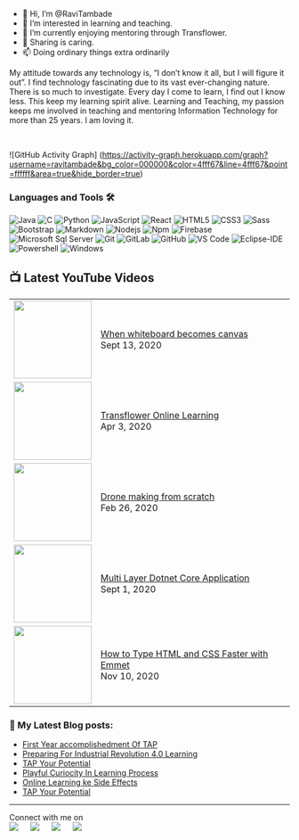 - 👋 Hi, I’m @RaviTambade
- 👀 I’m interested in learning and teaching.
- 🌱 I’m currently enjoying mentoring through Transflower.
- 💞️ Sharing is caring.
- 📫 Doing ordinary things extra ordinarily

My attitude towards any technology is, “I don’t know it all, but I will figure it out”. I find technology fascinating due to its vast ever-changing nature. 
There is so much to investigate. Every day I come to learn, I find out I know less. This keep my learning spirit alive.
Learning and Teaching, my passion keeps me involved in teaching and mentoring Information Technology for more than 25 years. I am loving it.

 
</div>

<br>
<p align="centre">
 
![GitHub Activity Graph]
 (https://activity-graph.herokuapp.com/graph?username=ravitambade&bg_color=000000&color=4fff67&line=4fff67&point=ffffff&area=true&hide_border=true)  </p>

### Languages and Tools 🛠 

![Java](http://img.shields.io/badge/-Java-5B4638?style=flat-square&logo=java&logoColor=ffffff)
![C](http://img.shields.io/badge/-C-A8B9CC?style=flat-square&logo=c&logoColor=ffffff)
![Python](http://img.shields.io/badge/-Python-3776AB?style=flat-square&logo=python&logoColor=ffffff)
![JavaScript](https://img.shields.io/badge/-JavaScript-%23F7DF1C?style=flat-square&logo=javascript&logoColor=000000&labelColor=%23F7DF1C&color=%23FFCE5A)
![React](https://img.shields.io/badge/-React-61DAFB?style=flat-square&logo=react&logoColor=ffffff)
![HTML5](https://img.shields.io/badge/-HTML5-%23E44D27?style=flat-square&logo=html5&logoColor=ffffff)
![CSS3](https://img.shields.io/badge/-CSS3-%231572B6?style=flat-square&logo=css3)
![Sass](https://img.shields.io/badge/-Sass-%23CC6699?style=flat-square&logo=sass&logoColor=ffffff)
![Bootstrap](https://img.shields.io/badge/-Bootstrap-563D7C?style=flat-square&logo=Bootstrap)
![Markdown](https://img.shields.io/badge/-Markdown-000000?style=flat-square&logo=markdown)
![Nodejs](https://img.shields.io/badge/-Nodejs-339933?style=flat-square&logo=Node.js&logoColor=ffffff)
![Npm](https://img.shields.io/badge/-npm-CB3837?style=flat-square&logo=npm)
![Firebase](https://img.shields.io/badge/-Firebase-FFCA28?style=flat-square&logo=firebase&logoColor=ffffff)
![Microsoft Sql Server](https://img.shields.io/badge/-Sql%20Server-CC2927?style=flat-square&logo=microsoft-sql-server&logoColor=ffffff)
![Git](https://img.shields.io/badge/-Git-%23F05032?style=flat-square&logo=git&logoColor=%23ffffff)
![GitLab](https://img.shields.io/badge/-GitLab-FCA121?style=flat-square&logo=gitlab)
![GitHub](https://img.shields.io/badge/-GitHub-181717?style=flat-square&logo=github)
![VS Code](http://img.shields.io/badge/-VS%20Code-007ACC?style=flat-square&logo=visual-studio-code&logoColor=ffffff)
![Eclipse-IDE](http://img.shields.io/badge/-Eclipse-2C2255?style=flat-square&logo=eclipse&logoColor=ffffff)
![Powershell](http://img.shields.io/badge/-Powershell-5391FE?style=flat-square&logo=powershell&logoColor=ffffff)
![Windows](http://img.shields.io/badge/-Windows-0078D6?style=flat-square&logo=windows&logoColor=ffffff)

## 📺 Latest YouTube Videos

<table>
  <tbody>
<!-- YOUTUBE:START --><tr><td><a href="https://www.youtube.com/watch?v=JdJ2VBbYYTQ"><img width="140px" src="https://i.ytimg.com/vi/JdJ2VBbYYTQ/mqdefault.jpg"></a></td>
<td><a href="https://youtu.be/9yC-TANFgUM">When whiteboard becomes canvas</a><br/>Sept 13, 2020</td></tr>
<tr><td><a href="https://youtu.be/aGR2RltUgtU"><img width="140px" src="https://youtu.be/aGR2RltUgtU"></a></td>
<td><a href="https://youtu.be/EjX83j7Xp3o">Transflower Online Learning</a><br/>Apr 3, 2020</td></tr>
<tr><td><a href="https://www.youtube.com/watch?v=BVX7kZ4GM-g"><img width="140px" src="https://i.ytimg.com/vi/BVX7kZ4GM-g/mqdefault.jpg"></a></td>
<td><a href="https://youtu.be/QlPSVqy72Sc">Drone making from scratch</a><br/>Feb 26, 2020</td></tr>
<tr><td><a href="https://www.youtube.com/watch?v=gU7b5Vgnalw"><img width="140px" src="https://i.ytimg.com/vi/gU7b5Vgnalw/mqdefault.jpg"></a></td>
<td><a href="https://youtu.be/S3LpaUALGXE">Multi Layer Dotnet Core Application </a><br/>Sept 1, 2020</td></tr>
<tr><td><a href="https://www.youtube.com/watch?v=5ecM9n7A_pY"><img width="140px" src="https://i.ytimg.com/vi/5ecM9n7A_pY/mqdefault.jpg"></a></td>
<td><a href="https://www.youtube.com/watch?v=5ecM9n7A_pY">How to Type HTML and CSS Faster with Emmet</a><br/>Nov 10, 2020</td></tr>
<!-- YOUTUBE:END -->
</tbody>
  </table>

### 📕 My Latest Blog posts:
<!-- BLOG-POST-LIST:START -->
- [First Year accomplishedment Of TAP](https://ravitambade.wordpress.com/2022/04/02/first-year-accomplishment-of-transflower-learning-program-tap-on-gudhi-padwa-at-transflower/)
- [Preparing For Industrial Revolution 4.0 Learning](https://ravitambade.wordpress.com/2021/04/08/preparing-for-industrial-revolution-4-0-learning/)
- [TAP Your Potential](https://ravitambade.wordpress.com/2021/04/04/tap-your-potential-2/)
- [Playful Curiocity In Learning Process](https://ravitambade.wordpress.com/2021/03/05/playful-curiosity-in-learning-process/)
- [Online Learning ke Side Effects](https://ravitambade.wordpress.com/2020/09/26/online-learning-ke-side-effects/)
- [TAP Your Potential](https://ravitambade.wordpress.com/2020/09/05/tap-your-potential/)
<!-- BLOG-POST-LIST:END -->
---

<p>Connect with me on
<br>	
<a target="_blank" href="https://www.linkedin.com/in/ravitambade/"><img src="https://img.shields.io/badge/-LinkedIn-0077B5?style=for-the-badge&logo=Linkedin&logoColor=white"></img></a>
&emsp;
<a target="_blank" href="mailto:ravi.tambade@transflower.in"
><img src="https://img.shields.io/badge/-Gmail-D14836?style=for-the-badge&logo=Gmail&logoColor=white"></img></a>
&emsp;
<a target="_blank" href="https://twitter.com/ravitambade"><img src="https://img.shields.io/badge/-Twitter-1DA1F2?style=for-the-badge&logo=Twitter&logoColor=white"></img></a>
&emsp;
<a target="_blank" href="https://www.facebook.com/ravivtambade"><img src="https://img.shields.io/badge/Facebook-12100E?style=for-the-badge&logo=facebook&logoColor=white"></img></a>
